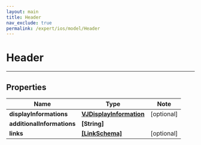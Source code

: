 ```yaml
---
layout: main
title: Header
nav_exclude: true
permalink: /expert/ios/model/Header
---
```


# Header

---

## Properties

Name | Type | Note
---- | ---- | ----
**displayInformations** | [**VJDisplayInformation**](VJDisplayInformation.md) | [optional] 
**additionalInformations** | **[String]** | 
**links** | [**[LinkSchema]**](LinkSchema.md) | [optional] 

